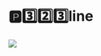 #  :parking::three::two::three:line 
![](https://marketingland.com/wp-content/ml-loads/2015/09/ss-pipeline-pipe.jpg)
